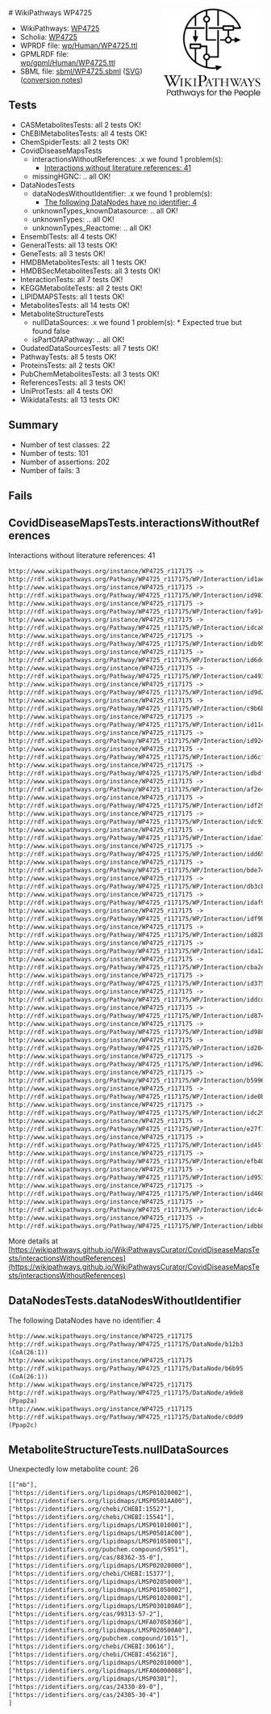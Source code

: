 <img style="float: right; width: 200px" src="../logo.png" />
# WikiPathways WP4725

* WikiPathways: [WP4725](https://identifiers.org/wikipathways:WP4725)
* Scholia: [WP4725](https://scholia.toolforge.org/wikipathways/WP4725)
* WPRDF file: [wp/Human/WP4725.ttl](../wp/Human/WP4725.ttl)
* GPMLRDF file: [wp/gpml/Human/WP4725.ttl](../wp/gpml/Human/WP4725.ttl)
* SBML file: [sbml/WP4725.sbml](../sbml/WP4725.sbml) ([SVG](../sbml/WP4725.svg)) ([conversion notes](../sbml/WP4725.txt))

## Tests
* CASMetabolitesTests: all 2 tests OK!
* ChEBIMetabolitesTests: all 4 tests OK!
* ChemSpiderTests: all 2 tests OK!
* CovidDiseaseMapsTests
    * interactionsWithoutReferences: .x we found 1 problem(s):
        * [Interactions without literature references: 41](#9701cd3f)
    * missingHGNC: .. all OK!
* DataNodesTests
    * dataNodesWithoutIdentifier: .x we found 1 problem(s):
        * [The following DataNodes have no identifier: 4](#d2d32fa3)
    * unknownTypes_knownDatasource: .. all OK!
    * unknownTypes: .. all OK!
    * unknownTypes_Reactome: .. all OK!
* EnsemblTests: all 4 tests OK!
* GeneralTests: all 13 tests OK!
* GeneTests: all 3 tests OK!
* HMDBMetabolitesTests: all 1 tests OK!
* HMDBSecMetabolitesTests: all 3 tests OK!
* InteractionTests: all 7 tests OK!
* KEGGMetaboliteTests: all 2 tests OK!
* LIPIDMAPSTests: all 1 tests OK!
* MetabolitesTests: all 14 tests OK!
* MetaboliteStructureTests
    * nullDataSources: .x we found 1 problem(s):
            * Expected true but found false
    * isPartOfAPathway: .. all OK!
* OudatedDataSourcesTests: all 7 tests OK!
* PathwayTests: all 5 tests OK!
* ProteinsTests: all 2 tests OK!
* PubChemMetabolitesTests: all 3 tests OK!
* ReferencesTests: all 3 tests OK!
* UniProtTests: all 4 tests OK!
* WikidataTests: all 13 tests OK!


## Summary

* Number of test classes: 22
* Number of tests: 101
* Number of assertions: 202
* Number of fails: 3

## Fails

<a name="9701cd3f" />

## CovidDiseaseMapsTests.interactionsWithoutReferences

Interactions without literature references: 41
```
http://www.wikipathways.org/instance/WP4725_r117175 -> http://rdf.wikipathways.org/Pathway/WP4725_r117175/WP/Interaction/id1aec68d4
http://www.wikipathways.org/instance/WP4725_r117175 -> http://rdf.wikipathways.org/Pathway/WP4725_r117175/WP/Interaction/id981fc8c8
http://www.wikipathways.org/instance/WP4725_r117175 -> http://rdf.wikipathways.org/Pathway/WP4725_r117175/WP/Interaction/fa914
http://www.wikipathways.org/instance/WP4725_r117175 -> http://rdf.wikipathways.org/Pathway/WP4725_r117175/WP/Interaction/idca8136b2
http://www.wikipathways.org/instance/WP4725_r117175 -> http://rdf.wikipathways.org/Pathway/WP4725_r117175/WP/Interaction/idb9579e0d
http://www.wikipathways.org/instance/WP4725_r117175 -> http://rdf.wikipathways.org/Pathway/WP4725_r117175/WP/Interaction/id6dd64cb8
http://www.wikipathways.org/instance/WP4725_r117175 -> http://rdf.wikipathways.org/Pathway/WP4725_r117175/WP/Interaction/ca493
http://www.wikipathways.org/instance/WP4725_r117175 -> http://rdf.wikipathways.org/Pathway/WP4725_r117175/WP/Interaction/id9d280dab
http://www.wikipathways.org/instance/WP4725_r117175 -> http://rdf.wikipathways.org/Pathway/WP4725_r117175/WP/Interaction/c9b6b
http://www.wikipathways.org/instance/WP4725_r117175 -> http://rdf.wikipathways.org/Pathway/WP4725_r117175/WP/Interaction/id11c71881
http://www.wikipathways.org/instance/WP4725_r117175 -> http://rdf.wikipathways.org/Pathway/WP4725_r117175/WP/Interaction/id924ac751
http://www.wikipathways.org/instance/WP4725_r117175 -> http://rdf.wikipathways.org/Pathway/WP4725_r117175/WP/Interaction/id6cf838b
http://www.wikipathways.org/instance/WP4725_r117175 -> http://rdf.wikipathways.org/Pathway/WP4725_r117175/WP/Interaction/idbdf2f556
http://www.wikipathways.org/instance/WP4725_r117175 -> http://rdf.wikipathways.org/Pathway/WP4725_r117175/WP/Interaction/af2e4
http://www.wikipathways.org/instance/WP4725_r117175 -> http://rdf.wikipathways.org/Pathway/WP4725_r117175/WP/Interaction/idf29bfd2c
http://www.wikipathways.org/instance/WP4725_r117175 -> http://rdf.wikipathways.org/Pathway/WP4725_r117175/WP/Interaction/idc931ada7
http://www.wikipathways.org/instance/WP4725_r117175 -> http://rdf.wikipathways.org/Pathway/WP4725_r117175/WP/Interaction/idae7f7f89
http://www.wikipathways.org/instance/WP4725_r117175 -> http://rdf.wikipathways.org/Pathway/WP4725_r117175/WP/Interaction/idd65a3387
http://www.wikipathways.org/instance/WP4725_r117175 -> http://rdf.wikipathways.org/Pathway/WP4725_r117175/WP/Interaction/bde74
http://www.wikipathways.org/instance/WP4725_r117175 -> http://rdf.wikipathways.org/Pathway/WP4725_r117175/WP/Interaction/db3cb
http://www.wikipathways.org/instance/WP4725_r117175 -> http://rdf.wikipathways.org/Pathway/WP4725_r117175/WP/Interaction/idaf973609
http://www.wikipathways.org/instance/WP4725_r117175 -> http://rdf.wikipathways.org/Pathway/WP4725_r117175/WP/Interaction/idf9bd034
http://www.wikipathways.org/instance/WP4725_r117175 -> http://rdf.wikipathways.org/Pathway/WP4725_r117175/WP/Interaction/id82b82715
http://www.wikipathways.org/instance/WP4725_r117175 -> http://rdf.wikipathways.org/Pathway/WP4725_r117175/WP/Interaction/ida1231f2e
http://www.wikipathways.org/instance/WP4725_r117175 -> http://rdf.wikipathways.org/Pathway/WP4725_r117175/WP/Interaction/cba2e
http://www.wikipathways.org/instance/WP4725_r117175 -> http://rdf.wikipathways.org/Pathway/WP4725_r117175/WP/Interaction/id3752d4e4
http://www.wikipathways.org/instance/WP4725_r117175 -> http://rdf.wikipathways.org/Pathway/WP4725_r117175/WP/Interaction/iddcdb3ebd
http://www.wikipathways.org/instance/WP4725_r117175 -> http://rdf.wikipathways.org/Pathway/WP4725_r117175/WP/Interaction/id874d313b
http://www.wikipathways.org/instance/WP4725_r117175 -> http://rdf.wikipathways.org/Pathway/WP4725_r117175/WP/Interaction/id9884255a
http://www.wikipathways.org/instance/WP4725_r117175 -> http://rdf.wikipathways.org/Pathway/WP4725_r117175/WP/Interaction/id204b067
http://www.wikipathways.org/instance/WP4725_r117175 -> http://rdf.wikipathways.org/Pathway/WP4725_r117175/WP/Interaction/id96290d76
http://www.wikipathways.org/instance/WP4725_r117175 -> http://rdf.wikipathways.org/Pathway/WP4725_r117175/WP/Interaction/b5996
http://www.wikipathways.org/instance/WP4725_r117175 -> http://rdf.wikipathways.org/Pathway/WP4725_r117175/WP/Interaction/ide0bbc0c3
http://www.wikipathways.org/instance/WP4725_r117175 -> http://rdf.wikipathways.org/Pathway/WP4725_r117175/WP/Interaction/idc2904d49
http://www.wikipathways.org/instance/WP4725_r117175 -> http://rdf.wikipathways.org/Pathway/WP4725_r117175/WP/Interaction/e27f1
http://www.wikipathways.org/instance/WP4725_r117175 -> http://rdf.wikipathways.org/Pathway/WP4725_r117175/WP/Interaction/id45ffb504
http://www.wikipathways.org/instance/WP4725_r117175 -> http://rdf.wikipathways.org/Pathway/WP4725_r117175/WP/Interaction/efb40
http://www.wikipathways.org/instance/WP4725_r117175 -> http://rdf.wikipathways.org/Pathway/WP4725_r117175/WP/Interaction/id9535ea46
http://www.wikipathways.org/instance/WP4725_r117175 -> http://rdf.wikipathways.org/Pathway/WP4725_r117175/WP/Interaction/id46848a70
http://www.wikipathways.org/instance/WP4725_r117175 -> http://rdf.wikipathways.org/Pathway/WP4725_r117175/WP/Interaction/idc444fee0
http://www.wikipathways.org/instance/WP4725_r117175 -> http://rdf.wikipathways.org/Pathway/WP4725_r117175/WP/Interaction/idbb8ae26
```

More details at [https://wikipathways.github.io/WikiPathwaysCurator/CovidDiseaseMapsTests/interactionsWithoutReferences](https://wikipathways.github.io/WikiPathwaysCurator/CovidDiseaseMapsTests/interactionsWithoutReferences)

<a name="d2d32fa3" />

## DataNodesTests.dataNodesWithoutIdentifier

The following DataNodes have no identifier: 4
```
http://www.wikipathways.org/instance/WP4725_r117175 http://rdf.wikipathways.org/Pathway/WP4725_r117175/DataNode/b12b3 (CoA(26:1))
http://www.wikipathways.org/instance/WP4725_r117175 http://rdf.wikipathways.org/Pathway/WP4725_r117175/DataNode/b6b95 (CoA(26:1))
http://www.wikipathways.org/instance/WP4725_r117175 http://rdf.wikipathways.org/Pathway/WP4725_r117175/DataNode/a9de8 (Ppap2a)
http://www.wikipathways.org/instance/WP4725_r117175 http://rdf.wikipathways.org/Pathway/WP4725_r117175/DataNode/c0dd9 (Ppap2c)
```

<a name="919041ae" />

## MetaboliteStructureTests.nullDataSources

Unexpectedly low metabolite count: 26
```
[["mb"],
["https://identifiers.org/lipidmaps/LMSP01020002"],
["https://identifiers.org/lipidmaps/LMSP0501AA00"],
["https://identifiers.org/chebi/CHEBI:15527"],
["https://identifiers.org/chebi/CHEBI:15541"],
["https://identifiers.org/lipidmaps/LMSP01010001"],
["https://identifiers.org/lipidmaps/LMSP0501AC00"],
["https://identifiers.org/lipidmaps/LMSP01050001"],
["https://identifiers.org/pubchem.compound/5951"],
["https://identifiers.org/cas/88362-35-0"],
["https://identifiers.org/lipidmaps/LMSP02020000"],
["https://identifiers.org/chebi/CHEBI:15377"],
["https://identifiers.org/lipidmaps/LMSP02050000"],
["https://identifiers.org/lipidmaps/LMSP01050002"],
["https://identifiers.org/lipidmaps/LMSP01020001"],
["https://identifiers.org/lipidmaps/LMSP030100A0"],
["https://identifiers.org/cas/99313-57-2"],
["https://identifiers.org/lipidmaps/LMFA07050360"],
["https://identifiers.org/lipidmaps/LMSP020500A0"],
["https://identifiers.org/pubchem.compound/1015"],
["https://identifiers.org/chebi/CHEBI:30616"],
["https://identifiers.org/chebi/CHEBI:456216"],
["https://identifiers.org/lipidmaps/LMSP02010000"],
["https://identifiers.org/lipidmaps/LMFA06000088"],
["https://identifiers.org/lipidmaps/LMSP0301"],
["https://identifiers.org/cas/24330-89-0"],
["https://identifiers.org/cas/24305-30-4"]
]
```

